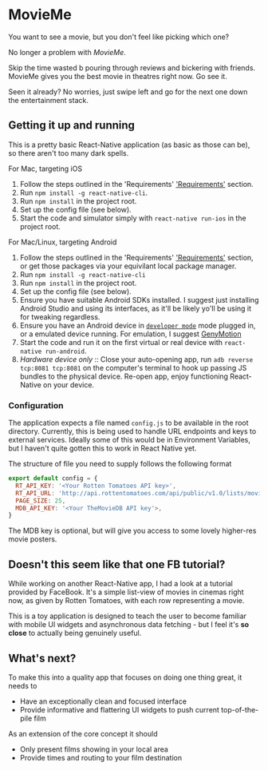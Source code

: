 # MovieMe

You want to see a movie, but you don't feel like picking which one?

No longer a problem with *MovieMe*.

Skip the time wasted b pouring through reviews and bickering with friends. MovieMe gives you the best movie in theatres right now. Go see it.

Seen it already? No worries, just swipe left and go for the next one down the entertainment stack.

## Getting it up and running

This is a pretty basic React-Native application (as basic as those can be), so there aren't too many dark spells.

For Mac, targeting iOS

1. Follow the steps outlined in the 'Requirements' ['Requirements'](http://facebook.github.io/react-native/releases/0.21/docs/getting-started.html) section.
2. Run `npm install -g react-native-cli`.
4. Run `npm install` in the project root.
5. Set up the config file (see below).
6. Start the code and simulator simply with `react-native run-ios` in the project root.

For Mac/Linux, targeting Android

1. Follow the steps outlined in the 'Requirements' ['Requirements'](http://facebook.github.io/react-native/releases/0.21/docs/getting-started.html) section, or get those packages via your equivilant local package manager.
2. Run `npm install -g react-native-cli`
3. Run `npm install` in the project root.
4. Set up the config file (see below).
5. Ensure you have suitable Android SDKs installed. I suggest just installing Android Studio and using its interfaces, as it'll be likely yo'll be using it for tweaking regardless.
6. Ensure you have an Android device in [`developer mode`](http://developer.android.com/tools/device.html) mode plugged in, or a emulated device running. For emulation, I suggest [GenyMotion](https://www.genymotion.com/)
7. Start the code and run it on the first virtual or real device with `react-native run-android`.
8. _Hardware device only_ :: Close your auto-opening app, run `adb reverse tcp:8081 tcp:8081` on the computer's terminal to hook up passing JS bundles to the physical device. Re-open app, enjoy functioning React-Native on your device.


### Configuration

The application expects a file named `config.js` to be available in the root directory. Currently, this is being used to handle URL endpoints and keys to external services. Ideally some of this would be in Environment Variables, but I haven't quite gotten this to work in React Native yet.

The structure of file you need to supply follows the following format

```javascript
export default config = {
  RT_API_KEY: '<Your Rotten Tomatoes API key>',
  RT_API_URL: 'http://api.rottentomatoes.com/api/public/v1.0/lists/movies/in_theaters.json',
  PAGE_SIZE: 25,
  MDB_API_KEY: '<Your TheMovieDB API key'>,
}

```

The MDB key is optional, but will give you access to some lovely higher-res movie posters.


## Doesn't this seem like that one FB tutorial?

While working on another React-Native app, I had a look at a tutorial provided by FaceBook. It's a simple list-view of movies in cinemas right now, as given by Rotten Tomatoes, with each row representing a movie.

This is a toy application is designed to teach the user to become familiar with mobile UI widgets and asynchronous data fetching - but I feel it's **so close** to actually being genuinely useful.


## What's next?

To make this into a quality app that focuses on doing one thing great, it needs to

+ Have an exceptionally clean and focused interface
+ Provide informative and flattering UI widgets to push current top-of-the-pile film

As an extension of the core concept it should

+ Only present films showing in your local area
+ Provide times and routing to your film destination
